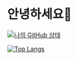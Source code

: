 # 안녕하세요👋

[![나의 GitHub 상태](https://github-readme-stats.vercel.app/api?username=5vs8vt&locale=kr)](https://github.com/5vs8vt/5vs8vt)

[![Top Langs](https://github-readme-stats.vercel.app/api/top-langs/?username=5vs8vt)](https://github.com/5vs8vt/5vs8vt)
